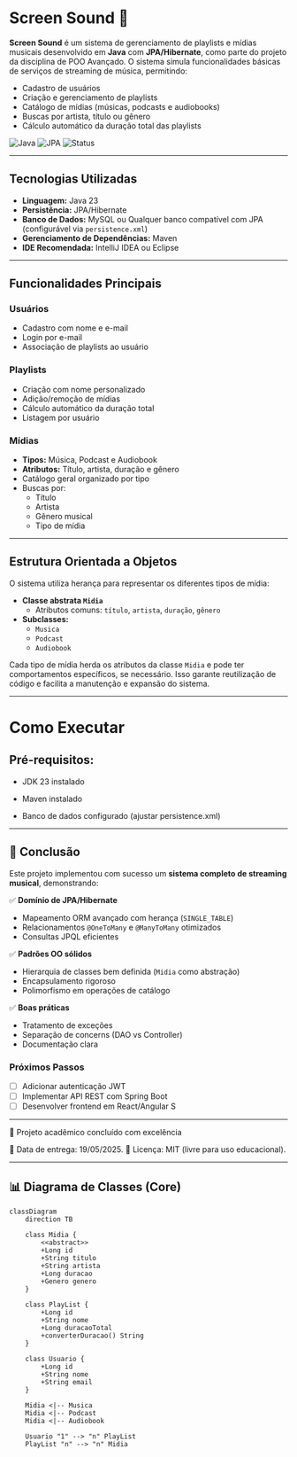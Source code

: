 # Screen Sound 🎵

**Screen Sound** é um sistema de gerenciamento de playlists e mídias musicais desenvolvido em **Java** com **JPA/Hibernate**, como parte do projeto da disciplina de POO Avançado. O sistema simula funcionalidades básicas de serviços de streaming de música, permitindo:

- Cadastro de usuários  
- Criação e gerenciamento de playlists  
- Catálogo de mídias (músicas, podcasts e audiobooks)  
- Buscas por artista, título ou gênero  
- Cálculo automático da duração total das playlists  

![Java](https://img.shields.io/badge/Java-23%2B-blue)
![JPA](https://img.shields.io/badge/JPA-Hibernate-orange)
![Status](https://img.shields.io/badge/Status-Em%20Desenvolvimento-yellow)

---

## Tecnologias Utilizadas

- **Linguagem:** Java 23  
- **Persistência:** JPA/Hibernate  
- **Banco de Dados:** MySQL ou Qualquer banco compatível com JPA (configurável via `persistence.xml`)
- **Gerenciamento de Dependências:** Maven  
- **IDE Recomendada:** IntelliJ IDEA ou Eclipse  

---

## Funcionalidades Principais

### Usuários
- Cadastro com nome e e-mail  
- Login por e-mail  
- Associação de playlists ao usuário  

### Playlists
- Criação com nome personalizado  
- Adição/remoção de mídias  
- Cálculo automático da duração total  
- Listagem por usuário  

### Mídias
- **Tipos:** Música, Podcast e Audiobook  
- **Atributos:** Título, artista, duração e gênero  
- Catálogo geral organizado por tipo  
- Buscas por:
  - Título  
  - Artista  
  - Gênero musical  
  - Tipo de mídia

---

## Estrutura Orientada a Objetos

O sistema utiliza herança para representar os diferentes tipos de mídia:

- **Classe abstrata `Midia`**
  - Atributos comuns: `título`, `artista`, `duração`, `gênero`
- **Subclasses:**
  - `Musica`
  - `Podcast`
  - `Audiobook`

Cada tipo de mídia herda os atributos da classe `Midia` e pode ter comportamentos específicos, se necessário. Isso garante reutilização de código e facilita a manutenção e expansão do sistema.

---

# Como Executar

## Pré-requisitos:

- JDK 23 instalado

- Maven instalado

- Banco de dados configurado (ajustar persistence.xml)

---

## 🏁 Conclusão

Este projeto implementou com sucesso um **sistema completo de streaming musical**, demonstrando:

✅ **Domínio de JPA/Hibernate**  
- Mapeamento ORM avançado com herança (`SINGLE_TABLE`)  
- Relacionamentos `@OneToMany` e `@ManyToMany` otimizados  
- Consultas JPQL eficientes  

✅ **Padrões OO sólidos**  
- Hierarquia de classes bem definida (`Midia` como abstração)  
- Encapsulamento rigoroso  
- Polimorfismo em operações de catálogo  

✅ **Boas práticas**  
- Tratamento de exceções  
- Separação de concerns (DAO vs Controller)  
- Documentação clara  

### Próximos Passos
- [ ] Adicionar autenticação JWT  
- [ ] Implementar API REST com Spring Boot  
- [ ] Desenvolver frontend em React/Angular  S

---
🎉 Projeto acadêmico concluído com excelência

📆 Data de entrega: 19/05/2025.
📜 Licença: MIT (livre para uso educacional).

---

## 📊 Diagrama de Classes (Core)

```mermaid
classDiagram
    direction TB
    
    class Midia {
        <<abstract>>
        +Long id
        +String titulo
        +String artista
        +Long duracao
        +Genero genero
    }
    
    class PlayList {
        +Long id
        +String nome
        +Long duracaoTotal
        +converterDuracao() String
    }
    
    class Usuario {
        +Long id
        +String nome
        +String email
    }
    
    Midia <|-- Musica
    Midia <|-- Podcast
    Midia <|-- Audiobook
    
    Usuario "1" --> "n" PlayList
    PlayList "n" --> "n" Midia
